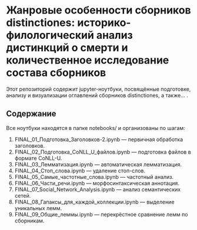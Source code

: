 # Жанровые особенности сборников distinctiones: историко-филологический анализ дистинкций о смерти и количественное исследование состава сборников


Этот репозиторий содержит jupyter-ноутбуки, посвящённые подготовке, анализу и визуализации оглавлений сборников distinctiones, а также... .

## Содержание

Все ноутбуки находятся в папке notebooks/ и организованы по шагам:

1. FINAL_01_Подготовка_Заголовков-2.ipynb — первичная обработка заголовков.
2. FINAL_02_Подготовка_CoNLL_U_файлов.ipynb — подготовка файлов в формате CoNLL-U.
3. FINAL_03_Лемматизация.ipynb — автоматическая лемматизация.
4. FINAL_04_Стоп_слова.ipynb — удаление стоп-слов.
5. FINAL_05_Самые_частотные_слова.ipynb — частотный анализ.
6. FINAL_06_Части_речи.ipynb — морфосинтаксическая аннотация.
7. FINAL_07_Social_Network_Analysis.ipynb — анализ семантических сетей.
8. FINAL_08_Гапаксы_для_каждой_коллекции.ipynb — выделение уникальных лемм.
9. FINAL_09_Общие_леммы.ipynb — перекрёстное сравнение лемм по сборникам.
